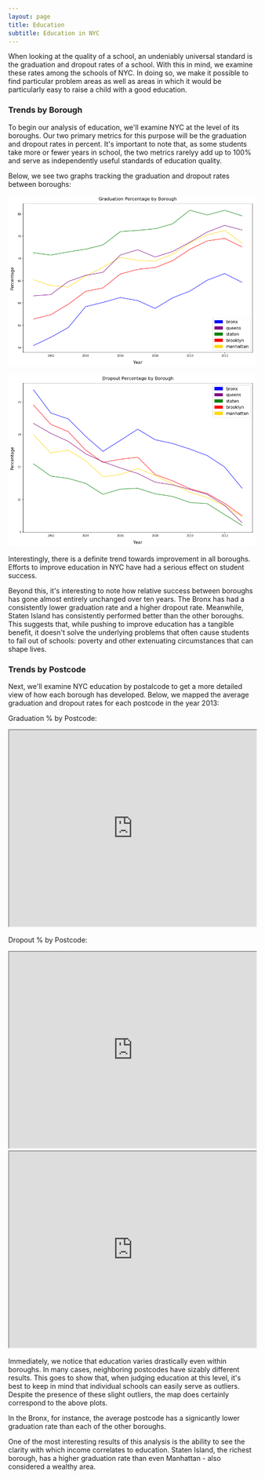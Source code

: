 ```yaml
---
layout: page
title: Education
subtitle: Education in NYC
---
```


When looking at the quality of a school, an undeniably universal standard is 
the graduation and dropout rates of a school. With this in mind, we examine
these rates among the schools of NYC. In doing so, we make it possible to find
particular problem areas as well as areas in which it would be particularly easy
to raise a child with a good education.

### Trends by Borough
To begin our analysis of education, we'll examine NYC at the level of its
boroughs. Our two primary metrics for this purpose will be the graduation and
dropout rates in percent. It's important to note that, as some students take
more or fewer years in school, the two metrics
rarelyy add up to 100% and serve as independently useful standards of education 
quality.

Below, we see two graphs tracking the graduation and dropout rates between boroughs:

![Graduation % per Year](../img/education/grad_%_borough.png)

![Dropout  % per Year](../img/education/dropout_%_borough.png)

Interestingly, there is a definite trend towards improvement in all boroughs.
Efforts to improve education in NYC have had a serious effect on student
success. 

Beyond this, it's interesting to note how relative success between boroughs has
gone almost entirely unchanged over ten years. The Bronx has had a consistently
lower graduation rate and a higher dropout rate. Meanwhile, Staten Island has
consistently performed better than the other boroughs. This suggests that, while
pushing to improve education has a tangible benefit, it doesn't solve the
underlying problems that often cause students to fail out of schools: poverty
and other extenuating circumstances that can shape lives.

### Trends by Postcode
Next, we'll examine NYC education by postalcode to get a more detailed view of
how each borough has developed. Below, we mapped the average graduation and 
dropout rates for each postcode in the year 2013:

Graduation % by Postcode:

<iframe src="https://thibauldbraet.github.io/maps/education/grad_postcodes.html" width="100%" height="400px"></iframe>

Dropout % by Postcode:

<iframe src="https://thibauldbraet.github.io/maps/education/drop_postcodes.html" width="100%" height="400px"></iframe>

<iframe src="https://thibauldbraet.github.io/maps/education/grad_postcodes.html" width="100%" height="400px"></iframe>


Immediately, we notice that education varies drastically even within boroughs.
In many cases, neighboring postcodes have sizably different results. This
goes to show that, when judging education at this level, it's best to keep in
mind that individual schools can easily serve as outliers. Despite the presence
of these slight outliers, the map does certainly correspond to the above plots.  

In the Bronx, for instance, the average postcode has a signicantly lower
graduation rate than each of the other boroughs. 

One of the most interesting results of this analysis is the ability to see the
clarity with which income correlates to education. Staten Island, the richest
borough, has a higher graduation rate than even Manhattan - also considered a
wealthy area.
